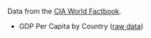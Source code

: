 Data from the [CIA World Factbook](https://www.cia.gov/library/publications/the-world-factbook/rankorder/rankorderguide.html).

 * GDP Per Capita by Country ([raw data](https://www.cia.gov/library/publications/the-world-factbook/rankorder/rawdata_2004.txt))
